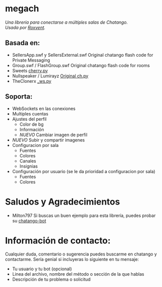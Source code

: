 # megach
_Una librería para conectarse a múltiples salas de Chatango._</br>
_Usada por [Roxvent](https://roxvent.chatango.com/)._

## Basada en:
- SellersApp.swf y SellersExternal.swf  Original chatango flash code for Private Messaging
- Group.swf / FlashGroup.swf            Original chatango flash code for rooms
- Sweets                 [cherry.py](https://github.com/Sweets/Cherry-Blossom)
- Nullspeaker / Lumirayz [Original ch.py](https://github.com/Nullspeaker/ch.py)
- TheClonerx             [_ws.py](https://github.com/TheClonerx/ch.py)

## Soporta:
- WebSockets en las conexiones
- Multiples cuentas
- Ajustes del perfil
	- Color de bg
	- Información
	- *NUEVO* Cambiar imagen de perfil
- *NUEVO* Subir y compartir imagenes
- Configuracion por sala
    - Fuentes
    - Colores
    - Canales
    - Insignias
- Configuración por usuario (se le da prioridad a configuracion por sala)
    - Fuentes
    - Colores
# Saludos y Agradecimientos
- Milton797 Si buscas un buen ejemplo para esta librería, puedes probar su [chatango-bot](https://github.com/Milton797/chatango-bot)

# Información de contacto:
Cualquier duda, comentario o sugerencia puedes buscarme en chatango y contactarme.
Sería genial si incluyeras lo siguiente en tu mensaje:
- Tu usuario y tu bot (opcional)
- Linea del archivo, nombre del método o sección de la que hablas
- Descripción de tu problema o solicitud
